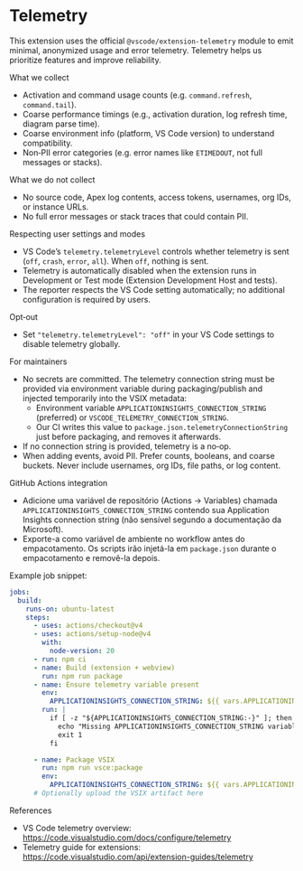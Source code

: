 # Telemetry

This extension uses the official `@vscode/extension-telemetry` module to emit minimal, anonymized usage and error telemetry. Telemetry helps us prioritize features and improve reliability.

What we collect

- Activation and command usage counts (e.g. `command.refresh`, `command.tail`).
- Coarse performance timings (e.g., activation duration, log refresh time, diagram parse time).
- Coarse environment info (platform, VS Code version) to understand compatibility.
- Non‑PII error categories (e.g. error names like `ETIMEDOUT`, not full messages or stacks).

What we do not collect

- No source code, Apex log contents, access tokens, usernames, org IDs, or instance URLs.
- No full error messages or stack traces that could contain PII.

Respecting user settings and modes

- VS Code’s `telemetry.telemetryLevel` controls whether telemetry is sent (`off`, `crash`, `error`, `all`). When `off`, nothing is sent.
- Telemetry is automatically disabled when the extension runs in Development or Test mode (Extension Development Host and tests).
- The reporter respects the VS Code setting automatically; no additional configuration is required by users.

Opt‑out

- Set `"telemetry.telemetryLevel": "off"` in your VS Code settings to disable telemetry globally.

For maintainers

- No secrets are committed. The telemetry connection string must be provided via environment variable during packaging/publish and injected temporarily into the VSIX metadata:
  - Environment variable `APPLICATIONINSIGHTS_CONNECTION_STRING` (preferred) or `VSCODE_TELEMETRY_CONNECTION_STRING`.
  - Our CI writes this value to `package.json.telemetryConnectionString` just before packaging, and removes it afterwards.
- If no connection string is provided, telemetry is a no‑op.
- When adding events, avoid PII. Prefer counts, booleans, and coarse buckets. Never include usernames, org IDs, file paths, or log content.

GitHub Actions integration

- Adicione uma variável de repositório (Actions → Variables) chamada `APPLICATIONINSIGHTS_CONNECTION_STRING` contendo sua Application Insights connection string (não sensível segundo a documentação da Microsoft).
- Exporte-a como variável de ambiente no workflow antes do empacotamento. Os scripts irão injetá-la em `package.json` durante o empacotamento e removê-la depois.

Example job snippet:

```yaml
jobs:
  build:
    runs-on: ubuntu-latest
    steps:
      - uses: actions/checkout@v4
      - uses: actions/setup-node@v4
        with:
          node-version: 20
      - run: npm ci
      - name: Build (extension + webview)
        run: npm run package
      - name: Ensure telemetry variable present
        env:
          APPLICATIONINSIGHTS_CONNECTION_STRING: ${{ vars.APPLICATIONINSIGHTS_CONNECTION_STRING }}
        run: |
          if [ -z "${APPLICATIONINSIGHTS_CONNECTION_STRING:-}" ]; then
            echo "Missing APPLICATIONINSIGHTS_CONNECTION_STRING variable. Refusing to package without telemetry." >&2
            exit 1
          fi

      - name: Package VSIX
        run: npm run vsce:package
        env:
          APPLICATIONINSIGHTS_CONNECTION_STRING: ${{ vars.APPLICATIONINSIGHTS_CONNECTION_STRING }}
      # Optionally upload the VSIX artifact here
```


References

- VS Code telemetry overview: https://code.visualstudio.com/docs/configure/telemetry
- Telemetry guide for extensions: https://code.visualstudio.com/api/extension-guides/telemetry

